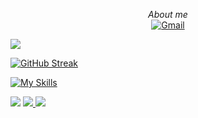 <p align="center">
    <i>About me</i><br/>
    <a href="mailto:.com">
        <img src="https://img.shields.io/badge/gmail-blue?style=flat-square&logo=gmail" alt="Gmail">
    </a>
</p>

<img src="https://github-readme-stats.vercel.app/api?username=toLuc57&show_icons=true&icon_color=CE1D2D" />

[![GitHub Streak](https://streak-stats.demolab.com/?user=toLuc57&theme=dark)](https://github.com/toLuc57?tab=repositories)

[![My Skills](https://skillicons.dev/icons?i=dart,flutter,java,git,github,graphql,mysql,nestjs,nodejs,c++,c#,docker)](https://github.com/toLuc57)

<img src= "http://github-profile-summary-cards.vercel.app/api/cards/most-commit-language?username=toLuc57&theme=radical&exclude=dart,flutter,java,git,github,graphql,mysql,nestjs,,nodejs,c++,c#,docker"/>

<a href="https://github.com/BossHacke">
    <img src="https://github-readme-stats.vercel.app/api/top-langs/?username=toLuc57&langs_count=10&exclude_repo=&hide=jupyter%20notebook,vim%20script,cmake,makefile,batchfile,emacs%20lisp,css,html&layout=compact&card_width=699&hide_border=true&theme=transparent" />
  </a>

<img src="https://raw.githubusercontent.com/trinib/trinib/snake/github-contribution-grid-snake-dark.svg">
</div>
